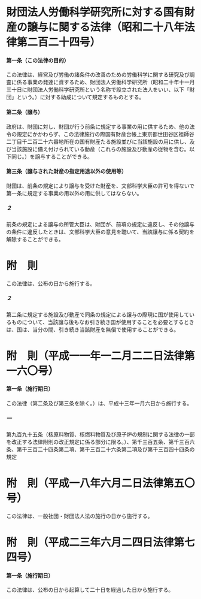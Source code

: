 # 財団法人労働科学研究所に対する国有財産の譲与に関する法律（昭和二十八年法律第二百二十四号）
#### 第一条（この法律の目的）
この法律は、経営及び労働の諸条件の改善のための労働科学に関する研究及び調査に係る事業の発達に資するため、財団法人労働科学研究所（昭和二十年十一月三十日に財団法人労働科学研究所という名称で設立された法人をいい、以下「財団」という。）に対する助成について規定するものとする。
#### 第二条（譲与）
政府は、財団に対し、財団が行う前条に規定する事業の用に供するため、他の法令の規定にかかわらず、この法律施行の際国有財産台帳上東京都世田谷区祖師谷二丁目千二百二十六番地所在の国有財産たる施設並びに当該施設の用に供し、及び当該施設に備え付けられている動産（これらの施設及び動産の従物を含む。以下同じ。）を譲与することができる。
#### 第三条（譲与された財産の指定用途以外の使用等）
財団は、前条の規定により譲与を受けた財産を、文部科学大臣の許可を得ないで第一条に規定する事業の用以外の用に供してはならない。
##### ２
前条の規定による譲与の所管大臣は、財団が、前項の規定に違反し、その他譲与の条件に違反したときは、文部科学大臣の意見を聴いて、当該譲与に係る契約を解除することができる。
# 附　則
この法律は、公布の日から施行する。
##### ２
第二条に規定する施設及び動産で同条の規定による譲与の際現に国が使用しているものについて、当該譲与後もなお引き続き国が使用することを必要とするときは、国は、当分の間、引き続き当該財産を無償で使用することができる。
# 附　則（平成一一年一二月二二日法律第一六〇号）
#### 第一条（施行期日）
この法律（第二条及び第三条を除く。）は、平成十三年一月六日から施行する。
##### 一
第九百九十五条（核原料物質、核燃料物質及び原子炉の規制に関する法律の一部を改正する法律附則の改正規定に係る部分に限る。）、第千三百五条、第千三百六条、第千三百二十四条第二項、第千三百二十六条第二項及び第千三百四十四条の規定
# 附　則（平成一八年六月二日法律第五〇号）
この法律は、一般社団・財団法人法の施行の日から施行する。
# 附　則（平成二三年六月二四日法律第七四号）
#### 第一条（施行期日）
この法律は、公布の日から起算して二十日を経過した日から施行する。
